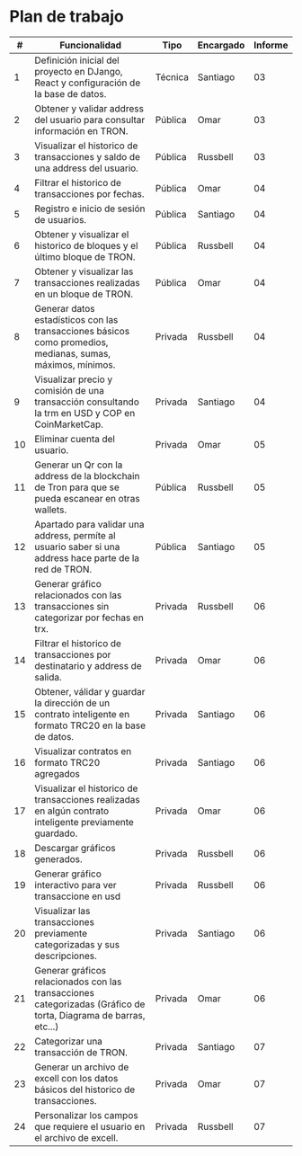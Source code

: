 # Plan de trabajo

| #  | Funcionalidad                                                                                                    | Tipo    | Encargado | Informe |
|----|------------------------------------------------------------------------------------------------------------------|---------|-----------|---------|
| 1  | Definición inicial del proyecto en DJango, React y configuración de la base de datos.                            | Técnica | Santiago  | 03      |
| 2  | Obtener y validar address del usuario para consultar información en TRON.                                        | Pública | Omar      | 03      |
| 3  | Visualizar el historico de transacciones y saldo de una address del usuario.                                     | Pública | Russbell  | 03      |
| 4  | Filtrar el historico de transacciones por fechas.                                                                | Pública | Omar      | 04      |
| 5  | Registro e inicio de sesión de usuarios.                                                                         | Pública | Santiago  | 04      |
| 6  | Obtener y visualizar el historico de bloques y el último bloque de TRON.                                         | Pública | Russbell  | 04      |
| 7  | Obtener y visualizar las transacciones realizadas en un bloque de TRON.                                          | Pública | Omar      | 04      |
| 8  | Generar datos estadísticos con las transacciones básicos como promedios, medianas, sumas, máximos, mínimos.      | Privada | Russbell  | 04      |
| 9  | Visualizar precio y comisión de una transacción consultando la trm en USD y COP en CoinMarketCap.                | Privada | Santiago  | 04      |
| 10 | Eliminar cuenta del usuario.                                                                                     | Privada | Omar      | 05      |
| 11 | Generar un Qr con la address de la blockchain de Tron para que se pueda escanear en otras wallets.               | Pública | Russbell  | 05      |
| 12 | Apartado para validar una address, permíte al usuario saber si una address hace parte de la red de TRON.         | Pública | Santiago  | 05      |
| 13 | Generar gráfico relacionados con las transacciones sin categorizar por fechas en trx.                            | Privada | Russbell  | 06      |
| 14 | Filtrar el historico de transacciones por destinatario y address de salida.                                      | Privada | Omar      | 06      |
| 15 | Obtener, válidar y guardar la dirección de un contrato inteligente en formato TRC20 en la base de datos.         | Privada | Santiago  | 06      |
| 16 | Visualizar contratos en formato TRC20 agregados                                                                  | Privada | Santiago  | 06      |
| 17 | Visualizar el historico de transacciones realizadas en algún contrato inteligente previamente guardado.          | Privada | Omar      | 06      |
| 18 | Descargar gráficos generados.                                                                                    | Privada | Russbell  | 06      |
| 19 | Generar gráfico interactivo para ver transaccione en usd                                                         | Privada | Russbell  | 06      |
| 20 | Visualizar las transacciones previamente categorizadas y sus descripciones.                                      | Privada | Santiago  | 06      |
| 21 | Generar gráficos relacionados con las transacciones categorizadas (Gráfico de torta, Diagrama de barras, etc...) | Privada | Omar      | 06      |
| 22 | Categorizar una transacción de TRON.                                                                             | Privada | Santiago  | 07      |
| 23 | Generar un archivo de excell con los datos básicos del historico de transacciones.                               | Privada | Omar      | 07      |
| 24 | Personalizar los campos que requiere el usuario en el archivo de excell.                                         | Privada | Russbell  | 07      |
